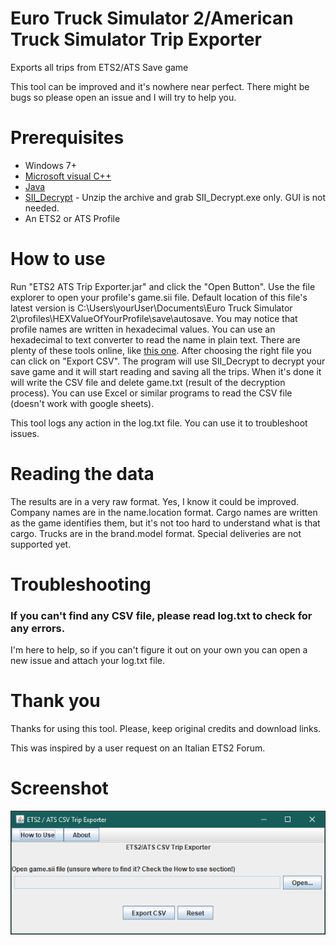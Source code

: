 # Euro Truck Simulator 2/American Truck Simulator Trip Exporter
Exports all trips from ETS2/ATS Save game

This tool can be improved and it's nowhere near perfect. There might be bugs so please open an issue and I will try to help you.

# Prerequisites
* Windows 7+
* [Microsoft visual C++](https://support.microsoft.com/help/2977003/the-latest-supported-visual-c-downloads)
* [Java](https://www.java.com/download/)
* [SII_Decrypt](https://forum.scssoft.com/viewtopic.php?t=245874) - Unzip the archive and grab SII_Decrypt.exe only. GUI is not needed.
* An ETS2 or ATS Profile

# How to use
Run "ETS2 ATS Trip Exporter.jar" and click the "Open Button". Use the file explorer to open your profile's game.sii file.
Default location of this file's latest version is C:\Users\yourUser\Documents\Euro Truck Simulator 2\profiles\HEXValueOfYourProfile\save\autosave. You may notice that profile names are written in hexadecimal values. You can use an hexadecimal to text converter to read the name in plain text. There are plenty of these tools online, like [this one](https://www.browserling.com/tools/hex-to-text).
After choosing the right file you can click on "Export CSV". The program will use SII_Decrypt to decrypt your save game and it will start reading and saving all the trips. When it's done it will write the CSV file and delete game.txt (result of the decryption process).
You can use Excel or similar programs to read the CSV file (doesn't work with google sheets).

This tool logs any action in the log.txt file. You can use it to troubleshoot issues.

# Reading the data
The results are in a very raw format. Yes, I know it could be improved.
Company names are in the name.location format.
Cargo names are written as the game identifies them, but it's not too hard to understand what is that cargo. 
Trucks are in the brand.model format.
Special deliveries are not supported yet.

# Troubleshooting
### If you can't find any CSV file, please read log.txt to check for any errors.
I'm here to help, so if you can't figure it out on your own you can open a new issue and attach your log.txt file.

# Thank you
Thanks for using this tool. 
Please, keep original credits and download links.

This was inspired by a user request on an Italian ETS2 Forum.

# Screenshot

<img align="canter" src="screenshots/gui.PNG">
